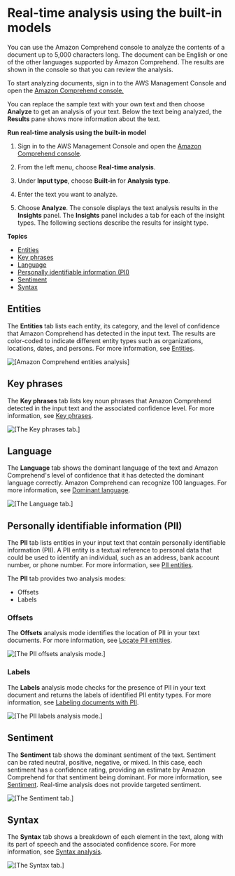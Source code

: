 # Real\-time analysis using the built\-in models<a name="realtime-console-analysis"></a>

You can use the Amazon Comprehend console to analyze the contents of a document up to 5,000 characters long\. The document can be English or one of the other languages supported by Amazon Comprehend\. The results are shown in the console so that you can review the analysis\.

To start analyzing documents, sign in to the AWS Management Console and open the [Amazon Comprehend console\.](https://console.aws.amazon.com/comprehend/home?region=us-east-1#api-explorer:)

You can replace the sample text with your own text and then choose **Analyze** to get an analysis of your text\. Below the text being analyzed, the **Results** pane shows more information about the text\. 

**Run real\-time analysis using the built\-in model**

1. Sign in to the AWS Management Console and open the [Amazon Comprehend console](https://console.aws.amazon.com/comprehend/)\.

1. From the left menu, choose **Real\-time analysis**\.

1. Under **Input type**, choose **Built\-in** for **Analysis type**\. 

1. Enter the text you want to analyze\. 

1. Choose **Analyze**\. The console displays the text analysis results in the **Insights** panel\. The **Insights** panel includes a tab for each of the insight types\. The following sections describe the results for insight type\. 

**Topics**
+ [Entities](#realtime-analysis-console-entities)
+ [Key phrases](#realtime-analysis-console-key-phrases)
+ [Language](#realtime-analysis-console-language)
+ [Personally identifiable information \(PII\)](#realtime-analysis-console-pii)
+ [Sentiment](#realtime-analysis-console-sentiment)
+ [Syntax](#realtime-analysis-console-syntax)

## Entities<a name="realtime-analysis-console-entities"></a>

The **Entities** tab lists each entity, its category, and the level of confidence that Amazon Comprehend has detected in the input text\. The results are color\-coded to indicate different entity types such as organizations, locations, dates, and persons\. For more information, see [Entities](how-entities.md)\.

![\[Amazon Comprehend entities analysis\]](http://docs.aws.amazon.com/comprehend/latest/dg/images/gs-console-entities.png)

## Key phrases<a name="realtime-analysis-console-key-phrases"></a>

The **Key phrases** tab lists key noun phrases that Amazon Comprehend detected in the input text and the associated confidence level\. For more information, see [Key phrases](how-key-phrases.md)\.

![\[The Key phrases tab.\]](http://docs.aws.amazon.com/comprehend/latest/dg/images/gs-console-key-phrases.png)

## Language<a name="realtime-analysis-console-language"></a>

The **Language** tab shows the dominant language of the text and Amazon Comprehend's level of confidence that it has detected the dominant language correctly\. Amazon Comprehend can recognize 100 languages\. For more information, see [Dominant language](how-languages.md)\.

![\[The Language tab.\]](http://docs.aws.amazon.com/comprehend/latest/dg/images/gs-console-language.png)

## Personally identifiable information \(PII\)<a name="realtime-analysis-console-pii"></a>

The **PII** tab lists entities in your input text that contain personally identifiable information \(PII\)\. A PII entity is a textual reference to personal data that could be used to identify an individual, such as an address, bank account number, or phone number\. For more information, see [PII entities](how-pii.md)\.

The **PII** tab provides two analysis modes: 
+ Offsets
+ Labels

### Offsets<a name="realtime-analysis-console-pii-offsets"></a>

The **Offsets** analysis mode identifies the location of PII in your text documents\. For more information, see [Locate PII entities](how-pii.md#how-pii-locate)\. 

![\[The PII offsets analysis mode.\]](http://docs.aws.amazon.com/comprehend/latest/dg/images/gs-console-pii.png)

### Labels<a name="realtime-analysis-console-pii-labels"></a>

The **Labels** analysis mode checks for the presence of PII in your text document and returns the labels of identified PII entity types\. For more information, see [Labeling documents with PII](how-pii-labels.md)\. 

![\[The PII labels analysis mode.\]](http://docs.aws.amazon.com/comprehend/latest/dg/images/gs-console-pii-labels.png)

## Sentiment<a name="realtime-analysis-console-sentiment"></a>

The **Sentiment** tab shows the dominant sentiment of the text\. Sentiment can be rated neutral, positive, negative, or mixed\. In this case, each sentiment has a confidence rating, providing an estimate by Amazon Comprehend for that sentiment being dominant\. For more information, see [Sentiment](how-sentiment.md)\. Real\-time analysis does not provide targeted sentiment\.

![\[The Sentiment tab.\]](http://docs.aws.amazon.com/comprehend/latest/dg/images/gs-console-sentiment.png)

## Syntax<a name="realtime-analysis-console-syntax"></a>

The **Syntax** tab shows a breakdown of each element in the text, along with its part of speech and the associated confidence score\. For more information, see [Syntax analysis](how-syntax.md)\.

![\[The Syntax tab.\]](http://docs.aws.amazon.com/comprehend/latest/dg/images/gs-console-syntax.png)